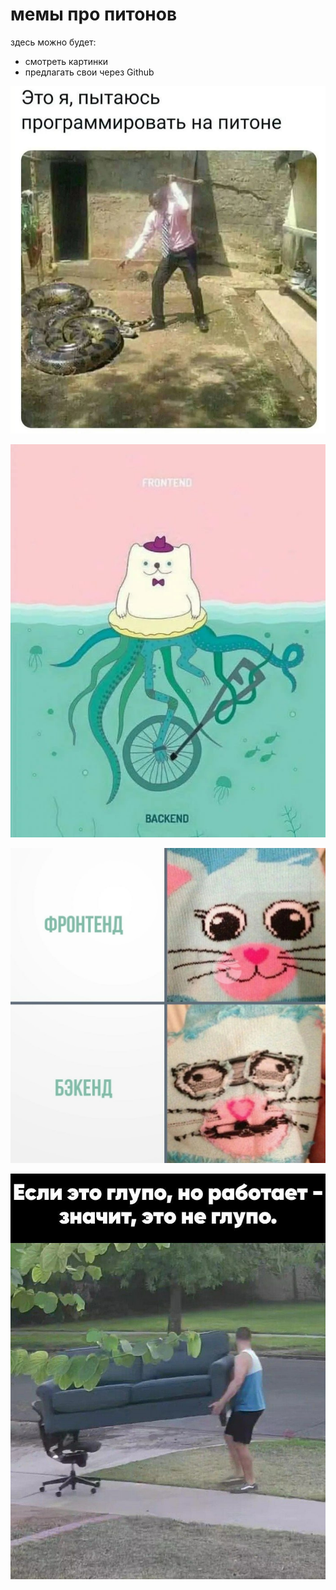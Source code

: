 # мемы про питонов

здесь можно будет:
- смотреть картинки
- предлагать свои через Github

![чел лупит питона палкой](img/photo1681117498.jpeg)

![бэкэнд раз](img/photo1680869898.jpeg)

![бэкэнд два](img/backend2.jpeg)

![это не глупо](img/strange.jpeg)